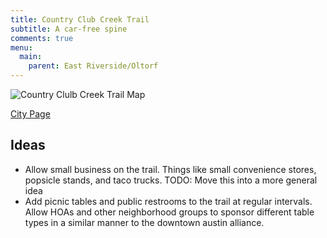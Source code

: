 ```yaml
---
title: Country Club Creek Trail
subtitle: A car-free spine
comments: true
menu: 
  main:
    parent: East Riverside/Oltorf
---
```


![Country Clulb Creek Trail Map](https://sa-storyteller-cust-us-east-1-fedramp-prod.s3.amazonaws.com/documents/uploads/001/140/290/large/open-uri20200518-99-1t0mkqv?X-Amz-Algorithm=AWS4-HMAC-SHA256&X-Amz-Credential=AKIA2XNZFBVSG552F4CB%2F20231022%2Fus-east-1%2Fs3%2Faws4_request&X-Amz-Date=20231022T011621Z&X-Amz-Expires=3600&X-Amz-SignedHeaders=host&X-Amz-Signature=85195f278b0b7212fa4aeb6e3226a09c60b110e13571a29156b88af4217e6ec8)

[City Page](https://data.austintexas.gov/stories/s/Country-Club-Creek-Trail/d6q5-d67m/)

## Ideas
* Allow small business on the trail. Things like small convenience stores, popsicle stands, and taco trucks.
  TODO: Move this into a more general idea
* Add picnic tables and public restrooms to the trail at regular intervals. Allow HOAs and other neighborhood groups to sponsor different table types in a similar manner to the downtown austin alliance.
